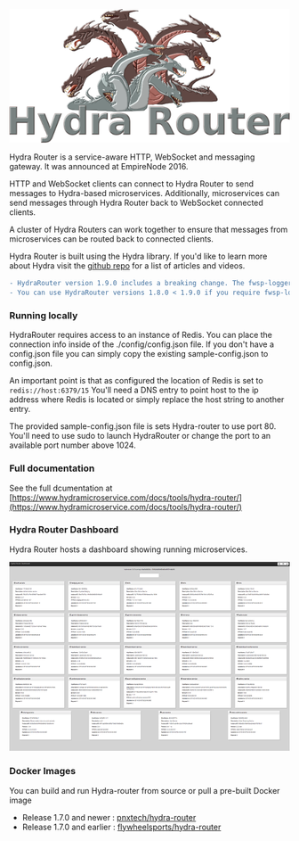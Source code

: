 ![logo](./assets/hydra-router.png)

Hydra Router is a service-aware HTTP, WebSocket and messaging gateway. It was announced at EmpireNode 2016.

HTTP and WebSocket clients can connect to Hydra Router to send messages to Hydra-based microservices. Additionally, microservices can send messages through Hydra Router back to WebSocket connected clients.

A cluster of Hydra Routers can work together to ensure that messages from microservices can be routed back to connected clients.

Hydra Router is built using the Hydra library. If you'd like to learn more about Hydra visit the [github repo](https://github.com/pnxtech/hydra) for a list of articles and videos.

```diff
- HydraRouter version 1.9.0 includes a breaking change. The fwsp-logger is no longer a supported logging plugin due to lack of ongoing support.
- You can use HydraRouter versions 1.8.0 < 1.9.0 if you require fwsp-logger support.
```

### Running locally

HydraRouter requires access to an instance of Redis. You can place the connection info inside of the ./config/config.json file. If you don't have a config.json file you can simply copy the existing sample-config.json to config.json.

An important point is that as configured the location of Redis is set to `redis://host:6379/15` You'll need a DNS entry to point host to the ip address where Redis is located or simply replace the host string to another entry.

The provided sample-config.json file is sets Hydra-router to use port 80. You'll need to use sudo to launch HydraRouter or change the port to an available port number above 1024.

### Full documentation

See the full dcumentation at [https://www.hydramicroservice.com/docs/tools/hydra-router/](https://www.hydramicroservice.com/docs/tools/hydra-router/)

### Hydra Router Dashboard

Hydra Router hosts a dashboard showing running microservices.

![logo](./assets/Hydra_Router_Dashboard.png)

### Docker Images

You can build and run Hydra-router from source or pull a pre-built Docker image

* Release 1.7.0 and newer : [pnxtech/hydra-router](https://hub.docker.com/r/pnxtech/hydra-router/tags/)
* Release 1.7.0 and earlier : [flywheelsports/hydra-router](https://hub.docker.com/r/flywheelsports/hydra-router/tags/)



